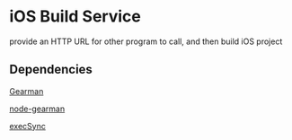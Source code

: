 iOS Build Service
=================

provide an HTTP URL for other program to call, and then build iOS project

Dependencies
------------

[Gearman](http://gearman.org)

[node-gearman](https://github.com/mreinstein/node-gearman)

[execSync](https://github.com/mgutz/execSync)
